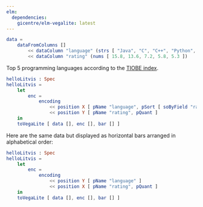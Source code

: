 ```yaml
---
elm:
  dependencies:
    gicentre/elm-vegalite: latest
---
```


```elm {l=hidden}
data =
    dataFromColumns []
        << dataColumn "language" (strs [ "Java", "C", "C++", "Python", "C#" ])
        << dataColumn "rating" (nums [ 15.8, 13.6, 7.2, 5.8, 5.3 ])
```

Top 5 programming languages according to the [TIOBE index](https://www.tiobe.com/tiobe-index).

```elm {v siding}
helloLitvis : Spec
helloLitvis =
    let
        enc =
            encoding
                << position X [ pName "language", pSort [ soByField "rating" opMean, soDescending ] ]
                << position Y [ pName "rating", pQuant ]
    in
    toVegaLite [ data [], enc [], bar [] ]
```

Here are the same data but displayed as horizontal bars arranged in alphabetical order:

```elm {v siding}
helloLitvis : Spec
helloLitvis =
    let
        enc =
            encoding
                << position Y [ pName "language" ]
                << position X [ pName "rating", pQuant ]
    in
    toVegaLite [ data [], enc [], bar [] ]
```
